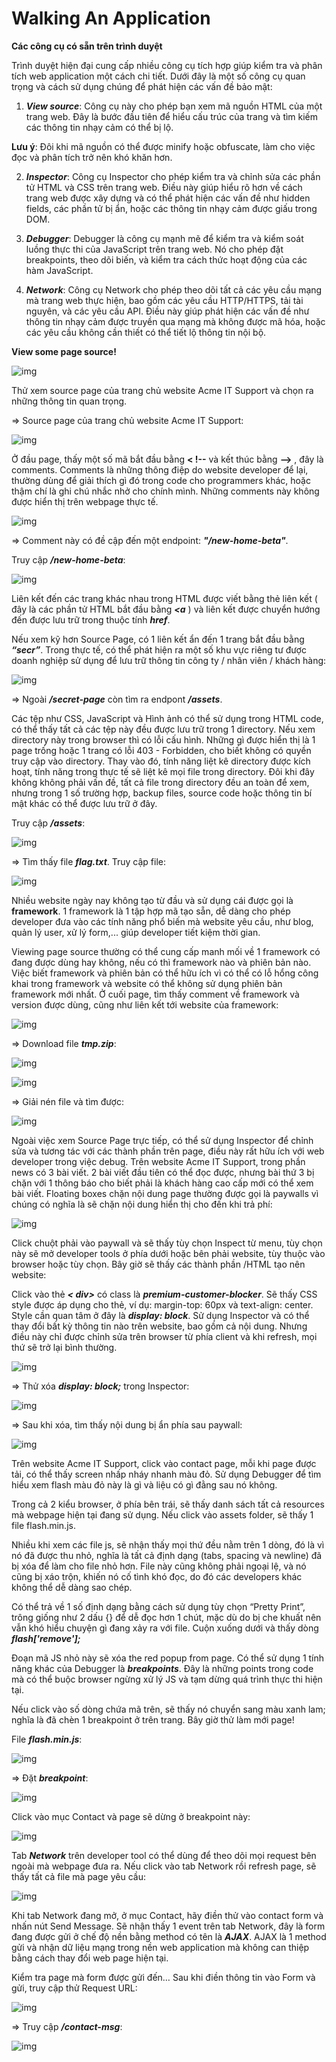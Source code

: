 # Walking An Application

**Các công cụ có sẵn trên trình duyệt**

Trình duyệt hiện đại cung cấp nhiều công cụ tích hợp giúp kiểm tra và phân tích web application một cách chi tiết. Dưới đây là một số công cụ quan trọng và cách sử dụng chúng để phát hiện các vấn đề bảo mật:

1. ***View source***: Công cụ này cho phép bạn xem mã nguồn HTML của một trang web. Đây là bước đầu tiên để hiểu cấu trúc của trang và tìm kiếm các thông tin nhạy cảm có thể bị lộ.

**Lưu ý**: Đôi khi mã nguồn có thể được minify hoặc obfuscate, làm cho việc đọc và phân tích trở nên khó khăn hơn.

2. ***Inspector***: Công cụ Inspector cho phép kiểm tra và chỉnh sửa các phần tử HTML và CSS trên trang web. Điều này giúp hiểu rõ hơn về cách trang web được xây dựng và có thể phát hiện các vấn đề như hidden fields, các phần tử bị ẩn, hoặc các thông tin nhạy cảm được giấu trong DOM.

3. ***Debugger***: Debugger là công cụ mạnh mẽ để kiểm tra và kiểm soát luồng thực thi của JavaScript trên trang web. Nó cho phép đặt breakpoints, theo dõi biến, và kiểm tra cách thức hoạt động của các hàm JavaScript.

4. ***Network***: Công cụ Network cho phép theo dõi tất cả các yêu cầu mạng mà trang web thực hiện, bao gồm các yêu cầu HTTP/HTTPS, tải tài nguyên, và các yêu cầu API. Điều này giúp phát hiện các vấn đề như thông tin nhạy cảm được truyền qua mạng mà không được mã hóa, hoặc các yêu cầu không cần thiết có thể tiết lộ thông tin nội bộ.

**View some page source!**

![img](0)

Thử xem source page của trang chủ website Acme IT Support và chọn ra những thông tin quan trọng.

=> Source page của trang chủ website Acme IT Support:

![img](1)

Ở đầu page, thấy một số mã bắt đầu bằng **< !--** và kết thúc bằng **-->** , đây là comments. Comments là những thông điệp do website developer để lại, thường dùng để giải thích gì đó trong code cho programmers khác, hoặc thậm chí là ghi chú nhắc nhở cho chính mình. Những comments này không được hiển thị trên webpage thực tế. 

![img](2)

=> Comment này có đề cập đến một endpoint: ***"/new-home-beta"***. 

Truy cập ***/new-home-beta***:

![img](3)

Liên kết đến các trang khác nhau trong HTML được viết bằng thẻ liên kết ( đây là các phần tử HTML bắt đầu bằng ***<a*** ) và liên kết được chuyển hướng đến được lưu trữ trong thuộc tính ***href***.

Nếu xem kỹ hơn Source Page, có 1 liên kết ẩn đến 1 trang bắt đầu bằng ***“secr”***. Trong thực tế, có thể phát hiện ra một số khu vực riêng tư được doanh nghiệp sử dụng để lưu trữ thông tin công ty / nhân viên / khách hàng:

![img](4)

=> Ngoài ***/secret-page*** còn tìm ra endpont ***/assets***.

Các tệp như CSS, JavaScript và Hình ảnh có thể sử dụng trong HTML code, có thể thấy tất cả các tệp này đều được lưu trữ trong 1 directory. Nếu xem directory này trong browser thì có lỗi cấu hình. Những gì được hiển thị là 1 page trống hoặc 1 trang có lỗi 403 - Forbidden, cho biết không có quyền truy cập vào directory. Thay vào đó, tính năng liệt kê directory được kích hoạt, tính năng trong thực tế sẽ liệt kê mọi file trong directory. Đôi khi đây không không phải vấn đề, tất cả file trong directory đều an toàn để xem, nhưng trong 1 số trường hợp, backup files, source code hoặc thông tin bí mật khác có thể được lưu trữ ở đây. 

Truy cập ***/assets***:

![img](5)

=> Tìm thấy file ***flag.txt***. Truy cập file: 

![img](6)

Nhiều website ngày nay không tạo từ đầu và sử dụng cái được gọi là **framework**. 1 framework là 1 tập hợp mã tạo sẵn, dễ dàng cho phép developer đưa vào các tính năng phổ biến mà website yêu cầu, như blog, quản lý user, xử lý form,... giúp developer tiết kiệm thời gian.

Viewing page source thường có thể cung cấp manh mối về 1 framework có đang được dùng hay không, nếu có thì framework nào và phiên bản nào. Việc biết framework và phiên bản có thể hữu ích vì có thể có lỗ hổng công khai trong framework và website có thể không sử dụng phiên bản framework mới nhất. Ở cuối page, tìm thấy comment về framework và version được dùng, cũng như liên kết tới website của framework:

![img](7)

=> Download file ***tmp.zip***:

![img](8)

![img](9)

=> Giải nén file và tìm được: 

![img](10)

Ngoài việc xem Source Page trực tiếp, có thể sử dụng Inspector để chỉnh sửa và tương tác với các thành phần trên page, điều này rất hữu ích với web developer trong việc debug. Trên website Acme IT Support, trong phần news có 3 bài viết. 2 bài viết đầu tiên có thể đọc được, nhưng bài thứ 3 bị chặn với 1 thông báo cho biết phải là khách hàng cao cấp mới có thể xem bài viết. Floating boxes chặn nội dung page thường được gọi là paywalls vì chúng có nghĩa là sẽ chặn nội dung hiển thị cho đến khi trả phí:

![img](11)

Click chuột phải vào paywall và sẽ thấy tùy chọn Inspect từ menu, tùy chọn này sẽ mở developer tools ở phía dưới hoặc bên phải website, tùy thuộc vào browser hoặc tùy chọn. Bây giờ sẽ thấy các thành phần /HTML tạo nên website:

Click vào thẻ ***< div>*** có class là ***premium-customer-blocker***. Sẽ thấy CSS style được áp dụng cho thẻ, ví dụ: margin-top: 60px và text-align: center. Style cần quan tâm ở đây là ***display: block***. Sử dụng Inspector và có thể thay đổi bất kỳ thông tin nào trên website, bao gồm cả nội dung. Nhưng điều này chỉ được chỉnh sửa trên browser từ phía client và khi refresh, mọi thứ sẽ trở lại bình thường. 

![img](13)

=> Thử xóa ***display: block;*** trong Inspector: 

![img](14)

=> Sau khi xóa, tìm thấy nội dung bị ẩn phía sau paywall: 

![img](15)

Trên website Acme IT Support, click vào contact page, mỗi khi page được tải, có thể thấy screen nhấp nháy nhanh màu đỏ. Sử dụng Debugger để tìm hiểu xem flash màu đỏ này là gì và liệu có gì đằng sau nó không. 

Trong cả 2 kiểu browser, ở phía bên trái, sẽ thấy danh sách tất cả resources mà webpage hiện tại đang sử dụng. Nếu click vào assets folder, sẽ thấy 1 file flash.min.js. 

Nhiều khi xem các file js, sẽ nhận thấy mọi thứ đều nằm trên 1 dòng, đó là vì nó đã được thu nhỏ, nghĩa là tất cả định dạng (tabs, spacing và newline) đã bị xóa để làm cho file nhỏ hơn. File này cũng không phải ngoại lệ, và nó cũng bị xáo trộn, khiến nó cố tình khó đọc, do đó các developers khác không thể dễ dàng sao chép. 

Có thể trả về 1 số định dạng bằng cách sử dụng tùy chọn “Pretty Print”, trông giống như 2 dấu {} để dễ đọc hơn 1 chút, mặc dù do bị che khuất nên vẫn khó hiểu chuyện gì đang xảy ra với file. Cuộn xuống dưới và thấy dòng ***flash['remove'];***

Đoạn mã JS nhỏ này sẽ xóa the red popup from page. Có thể sử dụng 1 tính năng khác của Debugger là ***breakpoints***. Đây là những points trong code mà có thể buộc browser ngừng xử lý JS và tạm dừng quá trình thực thi hiện tại. 

Nếu click vào số dòng chứa mã trên, sẽ thấy nó chuyển sang màu xanh lam; nghĩa là đã chèn 1 breakpoint ở trên trang. Bây giờ thử làm mới page!

File ***flash.min.js***: 

![img](16)

=> Đặt ***breakpoint***:

![img](17)

Click vào mục Contact và page sẽ dừng ở breakpoint này: 

![img](18)

Tab ***Network*** trên developer tool có thể dùng để theo dõi mọi request bên ngoài mà webpage đưa ra. Nếu click vào tab Network rồi refresh page, sẽ thấy tất cả file mà page yêu cầu:

![img](19)

Khi tab Network đang mở, ở mục Contact, hãy điền thử vào contact form và nhấn nút Send Message. Sẽ nhận thấy 1 event trên tab Network, đây là form đang được gửi ở chế độ nền bằng method có tên là ***AJAX***. AJAX là 1 method gửi và nhận dữ liệu mạng trong nền web application mà không can thiệp bằng cách thay đổi web page hiện tại. 

Kiểm tra page mà form được gửi đến…
Sau khi điền thông tin vào Form và gửi, truy cập thử Request URL:

![img](20)

=> Truy cập ***/contact-msg***:

![img](21)












